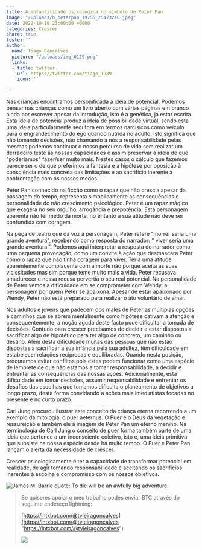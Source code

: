 ```yaml
---
title: A infantilidade psicológica no símbolo de Peter Pan
image: "/uploads/h_peterpan_19755_254732e0.jpeg"
date: 2022-10-19 23:00:00 +0000
categories: Crescer
share: true
teste: ''
author:
  name: Tiago Gonçalves
  picture: "/uploads/img_0129.png"
  links:
  - title: twitter
    url: https://twitter.com/tiago_1989
    icon: ''

---
```

Nas crianças encontramos personificada a ideia de potencial. Podemos pensar nas crianças como um livro aberto com várias páginas em branco ainda por escrever apesar da introdução, isto é a genética, já estar escrita. Esta ideia de potencial produz a ideia de possibilidade virtual, sendo esta uma ideia particularmente sedutora em termos narcísicos como veículo para o engrandecimento do ego quando nutrida no adulto. Isto significa que não tomando decisões, não chamando a nós a responsabilidade pelas mesmas podemos continuar o nosso percurso de vida sem realizar um derradeiro teste às nossas capacidades e assim preservar a ideia de que "poderíamos" fazer/ser muito mais. Nestes casos o cálculo que fazemos parece ser o de que preferimos a fantasia e a hipótese por oposição à consciência mais concreta das limitações e ao sacrifício inerente à confrontação com os nossos medos.

Peter Pan conhecido na ficção como o rapaz que não crescia apesar da passagem do tempo, representa simbolicamente as consequências e personalidade do não crescimento psicológico. Peter é um rapaz mágico que exagera no seu orgulho, arrogância e prepotência. Esta personagem aparenta não ter medo da morte, no entanto a sua atitude não deve ser confundida com coragem.

Na peça de teatro que dá voz à personagem, Peter refere "morrer seria uma grande aventura", recebendo como resposta do narrador: " viver seria uma grande aventura.". Podemos aqui interpretar a resposta do narrador como uma pequena provocação, como um convite à ação que desmascara Peter como o rapaz que não tinha coragem para viver. Teria uma atitude aparentemente complacente com a morte não porque aceita as suas vicissitudes mas sim porque teme muito mais a vida. Peter recusava amadurecer e nessa recusa pervertia o seu real potencial. Na personalidade de Peter vemos a dificuldade em se comprometer com Wendy, a personagem por quem Peter se apaixona. Apesar de estar apaixonado por Wendy, Peter não está preparado para realizar o ato voluntário de amar.

Nos adultos e jovens que padecem dos males de Peter as múltiplas opções e caminhos que se abrem mentalmente como hipótese cativam a atenção e consequentemente, a noção aguda deste facto pode dificultar a tomada de decisões. Contudo para crescer precisamos de decidir e estar dispostos a sacrificar algo de hipotético para ter algo de concreto, um caminho ou destino. Além desta dificuldade muitas das pessoas que não estão dispostas a sacrificar a sua infância pela sua adultez, têm dificuldade em estabelecer relações recíprocas e equilibradas. Quando nesta posição, procuramos evitar conflitos pois estes podem funcionar como uma espécie de lembrete de que não estamos a tomar responsabilidade, a decidir e enfrentar as consequências das nossas ações. Adicionalmente, esta dificuldade em tomar decisões, assumir responsabilidade e enfrentar os desafios das escolhas que tomamos dificulta o planeamento de objetivos a longo prazo, desta forma convidando a ações mais imediatistas focadas no presente e no curto prazo.

Carl Jung procurou ilustrar este conceito da criança eterna recorrendo a um exemplo da mitologia, o puer aeternus. O Puer é o Deus da vegetação e ressureição e também ele à imagem de Peter Pan um eterno menino. Na terminologia de Carl Jung o conceito de puer forma também parte de uma ideia que pertence a um inconsciente coletivo, isto é, uma ideia primitiva que subsiste na nossa espécie desde há muito tempo. O Puer e Peter Pan lançam o alerta da necessidade de crescer.

Crescer psicologicamente é ter a capacidade de transformar potencial em realidade, de agir  tomando responsabilidade e aceitando os sacrifícios inerentes á escolha e compromisso com os nossos objetivos.

![James M. Barrie quote: To die will be an awfully big adventure.](https://www.azquotes.com/picture-quotes/quote-to-die-will-be-an-awfully-big-adventure-james-m-barrie-1-90-72.jpg)

> Se quiseres apoiar o meu trabalho podes enviar BTC através do seguinte endereço lightning:
>
> [https://lntxbot.com/@tvieiragoncalves](https://lntxbot.com/@tvieiragoncalves "https://lntxbot.com/@tvieiragoncalves")
>
> ![](https://i.imgur.com/v8i5Xd3.png)